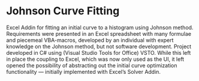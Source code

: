# Johnson Curve Fitting
Excel Addin for fitting an initial curve to a histogram using Johnson method. Requirements were presented in an Excel spreadsheet with many formulae and piecemeal VBA-macros, developed by an individual with expert knowledge on the Johnson method, but not software development. Project developed in C# using (Visual Studio Tools for Office) VSTO. While this left in place the coupling to Excel, which was now only used as the UI, it left opened the possibility of abstracting out the initial curve optimization functionality — initially implemented with Excel’s Solver Addin.
